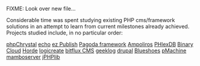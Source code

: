<!-- Name: Misc/NotDevelopedInIsolation -->
<!-- Version: 2 -->
<!-- Last-Modified: 2005/11/08 21:05:25 -->
<!-- Author: trac -->
FIXME: Look over new file... 

Considerable time was spent studying existing PHP cms/framework solutions in an attempt to learn from current milestones already achieved. Projects studied include, in no particular order:

[phpChrystal](http://phpchrystal.sourceforge.net/phpchrystal/demo/)
[echo](http://www.nextapp.com/products/echo/)
[ez Publish](http://developer.ez.no/)
[Pagoda framework](http://php.foundries.sourceforge.net/article.pl?sid=02/10/02/0914241)
[Ampoliros](http://www.ampoliros.com/en/)
[PHlexDB](http://wiki.phlexdb.org/index.php?page=HomePage)
[Binary Cloud](http://www.binarycloud.com/)
[Horde](http://www.horde.org/)
[logicreate](http://www.logicreate.com''index.php/html/logicreate/lcapps.html)
[bitflux CMS](http://slides.bitflux.ch/oscms/)
[geeklog](http://www.geeklog.net/)
[drupal](http://www.drupal.org/node.php?title=drupal%2Bhandbook)
[Blueshoes](http://www.blueshoes.org/)
[pMachine](http://www.pmachine.com/)
[mamboserver](http://www.mamboserver.com/)
[jPHPlib](http://www.jphplib.org/)

